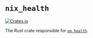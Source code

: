 # `nix_health`

[![Crates.io](https://img.shields.io/crates/v/nix_health.svg)](https://crates.io/crates/nix_health)

The Rust crate responsible for [`om health`](https://omnix.page/om/health.html).
